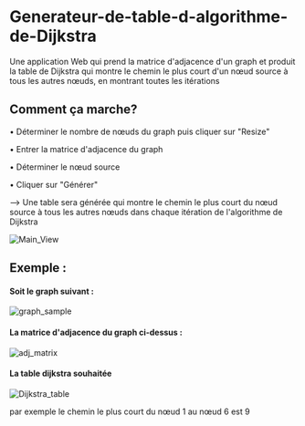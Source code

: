 # Generateur-de-table-d-algorithme-de-Dijkstra
Une application Web qui prend la matrice d'adjacence d'un graph et produit la table de Dijkstra qui montre le chemin le plus court d'un nœud source à tous les autres nœuds, en montrant toutes les itérations

## Comment ça marche?
• Déterminer le nombre de nœuds du graph puis cliquer sur "Resize"

• Entrer la matrice d'adjacence du graph

• Déterminer le nœud source

• Cliquer sur "Générer"

--> Une table sera générée qui montre le chemin le plus court du nœud source à tous les autres nœuds dans chaque itération de l'algorithme de Dijkstra


![Main_View](https://user-images.githubusercontent.com/73041562/129944711-234fe7da-de77-46a8-92a1-22ca6f7f865f.PNG)

## Exemple :
#### Soit le graph suivant :
![graph_sample](https://user-images.githubusercontent.com/73041562/129945646-7e431b1a-a08f-4141-920a-c542e277f372.PNG)

#### La matrice d'adjacence du graph ci-dessus :
![adj_matrix](https://user-images.githubusercontent.com/73041562/129945815-5ee786de-174d-4f3a-85b3-c7e23987614e.PNG)

#### La table dijkstra souhaitée
![Dijkstra_table](https://user-images.githubusercontent.com/73041562/129945943-615bdd64-1217-4df5-9dbd-82e8c6e096f0.PNG)

par exemple le chemin le plus court du nœud 1 au nœud 6 est 9

